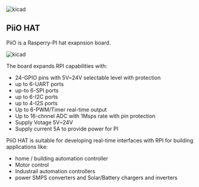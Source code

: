 ![kicad](https://user-images.githubusercontent.com/58411599/109783149-57d89780-7c12-11eb-9fc4-cb6349e3340b.jpg)
## PiiO HAT


PiiO is a Rasperry-PI hat exapnsion board. 

![kicad](https://user-images.githubusercontent.com/58411599/109779420-99ffda00-7c0e-11eb-99df-7c1391a2ea9f.jpg)

The board expands RPI capabilities with:
* 24-GPIO pins with 5V~24V selectable level with protection
* up to 6-UART ports
* up-to 6-SPI ports
* up to 6-I2C ports
* up to 4-I2S ports 
* Up to 6-PWM/Timer real-time output
* Up to 16-chnnel ADC with 1Msps rate with pin protection 
* Supply Votage 5V~24V
* Supply current 5A to provide power for PI 



PiiO HAT is suitable for developing real-time interfaces with RPI for building applications like:
* home / building automation controller
* Motor control
* Industrail automation controllers 
* power SMPS converters and Solar/Battery chargers and inverters 



